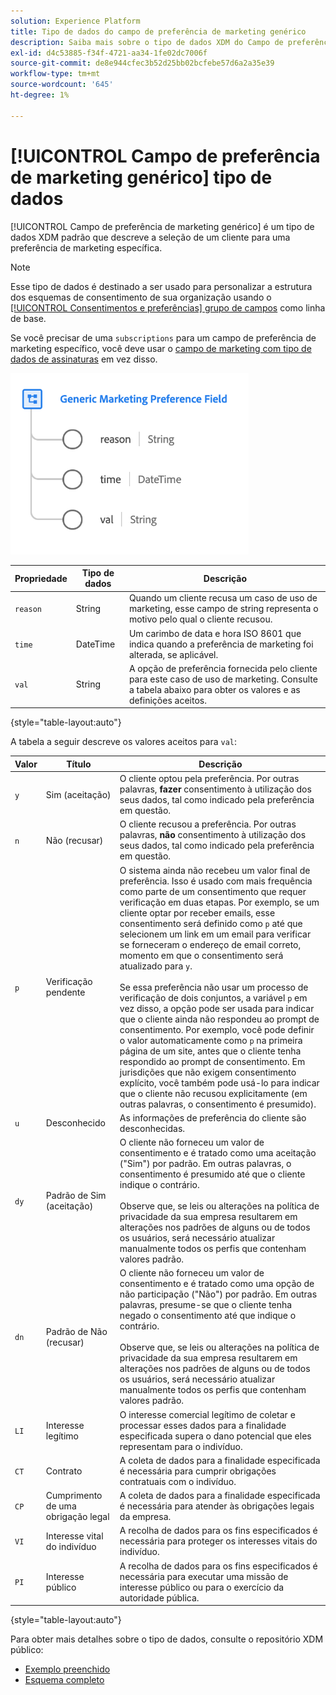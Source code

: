 ```yaml
---
solution: Experience Platform
title: Tipo de dados do campo de preferência de marketing genérico
description: Saiba mais sobre o tipo de dados XDM do Campo de preferência de marketing genérico.
exl-id: d4c53885-f34f-4721-aa34-1fe02dc7006f
source-git-commit: de8e944cfec3b52d25bb02bcfebe57d6a2a35e39
workflow-type: tm+mt
source-wordcount: '645'
ht-degree: 1%

---
```


# [!UICONTROL Campo de preferência de marketing genérico] tipo de dados

[!UICONTROL Campo de preferência de marketing genérico] é um tipo de dados XDM padrão que descreve a seleção de um cliente para uma preferência de marketing específica.

>[!NOTE]
>
>Esse tipo de dados é destinado a ser usado para personalizar a estrutura dos esquemas de consentimento de sua organização usando o [[!UICONTROL Consentimentos e preferências] grupo de campos](../field-groups/profile/consents.md) como linha de base.
>
>Se você precisar de uma `subscriptions` para um campo de preferência de marketing específico, você deve usar o [campo de marketing com tipo de dados de assinaturas](./marketing-field-subscriptions.md) em vez disso.

![](../images/data-types/marketing-field.png)

| Propriedade | Tipo de dados | Descrição |
| --- | --- | --- |
| `reason` | String | Quando um cliente recusa um caso de uso de marketing, esse campo de string representa o motivo pelo qual o cliente recusou. |
| `time` | DateTime | Um carimbo de data e hora ISO 8601 que indica quando a preferência de marketing foi alterada, se aplicável. |
| `val` | String | A opção de preferência fornecida pelo cliente para este caso de uso de marketing. Consulte a tabela abaixo para obter os valores e as definições aceitos. |

{style="table-layout:auto"}

A tabela a seguir descreve os valores aceitos para `val`:

| Valor | Título | Descrição |
| --- | --- | --- |
| `y` | Sim (aceitação) | O cliente optou pela preferência. Por outras palavras, **fazer** consentimento à utilização dos seus dados, tal como indicado pela preferência em questão. |
| `n` | Não (recusar) | O cliente recusou a preferência. Por outras palavras, **não** consentimento à utilização dos seus dados, tal como indicado pela preferência em questão. |
| `p` | Verificação pendente | O sistema ainda não recebeu um valor final de preferência. Isso é usado com mais frequência como parte de um consentimento que requer verificação em duas etapas. Por exemplo, se um cliente optar por receber emails, esse consentimento será definido como `p` até que selecionem um link em um email para verificar se forneceram o endereço de email correto, momento em que o consentimento será atualizado para `y`.<br><br>Se essa preferência não usar um processo de verificação de dois conjuntos, a variável `p` em vez disso, a opção pode ser usada para indicar que o cliente ainda não respondeu ao prompt de consentimento. Por exemplo, você pode definir o valor automaticamente como `p` na primeira página de um site, antes que o cliente tenha respondido ao prompt de consentimento. Em jurisdições que não exigem consentimento explícito, você também pode usá-lo para indicar que o cliente não recusou explicitamente (em outras palavras, o consentimento é presumido). |
| `u` | Desconhecido | As informações de preferência do cliente são desconhecidas. |
| `dy` | Padrão de Sim (aceitação) | O cliente não forneceu um valor de consentimento e é tratado como uma aceitação (&quot;Sim&quot;) por padrão. Em outras palavras, o consentimento é presumido até que o cliente indique o contrário.<br><br>Observe que, se leis ou alterações na política de privacidade da sua empresa resultarem em alterações nos padrões de alguns ou de todos os usuários, será necessário atualizar manualmente todos os perfis que contenham valores padrão. |
| `dn` | Padrão de Não (recusar) | O cliente não forneceu um valor de consentimento e é tratado como uma opção de não participação (&quot;Não&quot;) por padrão. Em outras palavras, presume-se que o cliente tenha negado o consentimento até que indique o contrário.<br><br>Observe que, se leis ou alterações na política de privacidade da sua empresa resultarem em alterações nos padrões de alguns ou de todos os usuários, será necessário atualizar manualmente todos os perfis que contenham valores padrão. |
| `LI` | Interesse legítimo | O interesse comercial legítimo de coletar e processar esses dados para a finalidade especificada supera o dano potencial que eles representam para o indivíduo. |
| `CT` | Contrato | A coleta de dados para a finalidade especificada é necessária para cumprir obrigações contratuais com o indivíduo. |
| `CP` | Cumprimento de uma obrigação legal | A coleta de dados para a finalidade especificada é necessária para atender às obrigações legais da empresa. |
| `VI` | Interesse vital do indivíduo | A recolha de dados para os fins especificados é necessária para proteger os interesses vitais do indivíduo. |
| `PI` | Interesse público | A recolha de dados para os fins especificados é necessária para executar uma missão de interesse público ou para o exercício da autoridade pública. |

{style="table-layout:auto"}

Para obter mais detalhes sobre o tipo de dados, consulte o repositório XDM público:

* [Exemplo preenchido](https://github.com/adobe/xdm/blob/master/components/datatypes/consent/marketing-field-basic.example.1.json)
* [Esquema completo](https://github.com/adobe/xdm/blob/master/components/datatypes/consent/marketing-field-basic.schema.json)
